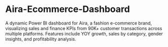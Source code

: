 # Aira-Ecommerce-Dashboard
A dynamic Power BI dashboard for Aira, a fashion e-commerce brand, visualizing sales and finance KPIs from 90K+ customer transactions across multiple platforms. Features include YOY growth, sales by category, gender insights, and profitability analysis.
